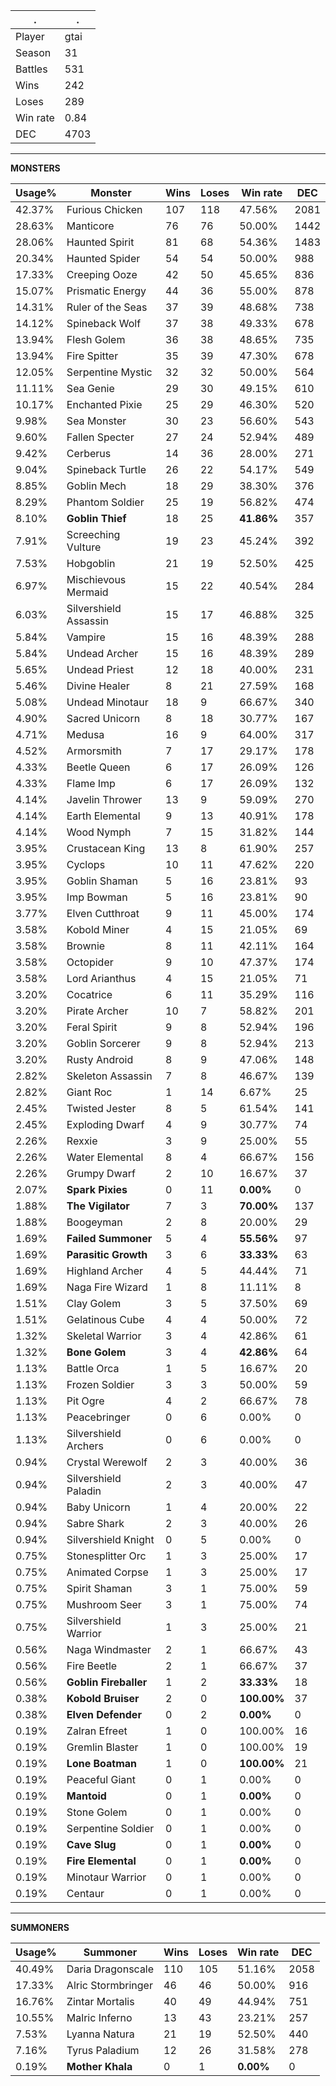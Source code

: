 .|.
|-|-
Player|gtai
Season|31
Battles|531
Wins|242
Loses|289
Win rate|0.84
DEC|4703

---
**MONSTERS**

Usage%|Monster|Wins|Loses|Win rate|DEC|
-|-|-|-|-|-|
42.37%|Furious Chicken|107|118|47.56%|2081|
28.63%|Manticore|76|76|50.00%|1442|
28.06%|Haunted Spirit|81|68|54.36%|1483|
20.34%|Haunted Spider|54|54|50.00%|988|
17.33%|Creeping Ooze|42|50|45.65%|836|
15.07%|Prismatic Energy|44|36|55.00%|878|
14.31%|Ruler of the Seas|37|39|48.68%|738|
14.12%|Spineback Wolf|37|38|49.33%|678|
13.94%|Flesh Golem|36|38|48.65%|735|
13.94%|Fire Spitter|35|39|47.30%|678|
12.05%|Serpentine Mystic|32|32|50.00%|564|
11.11%|Sea Genie|29|30|49.15%|610|
10.17%|Enchanted Pixie|25|29|46.30%|520|
9.98%|Sea Monster|30|23|56.60%|543|
9.60%|Fallen Specter|27|24|52.94%|489|
9.42%|Cerberus|14|36|28.00%|271|
9.04%|Spineback Turtle|26|22|54.17%|549|
8.85%|Goblin Mech|18|29|38.30%|376|
8.29%|Phantom Soldier|25|19|56.82%|474|
8.10%|**Goblin Thief**|18|25|**41.86%**|357|
7.91%|Screeching Vulture|19|23|45.24%|392|
7.53%|Hobgoblin|21|19|52.50%|425|
6.97%|Mischievous Mermaid|15|22|40.54%|284|
6.03%|Silvershield Assassin|15|17|46.88%|325|
5.84%|Vampire|15|16|48.39%|288|
5.84%|Undead Archer|15|16|48.39%|289|
5.65%|Undead Priest|12|18|40.00%|231|
5.46%|Divine Healer|8|21|27.59%|168|
5.08%|Undead Minotaur|18|9|66.67%|340|
4.90%|Sacred Unicorn|8|18|30.77%|167|
4.71%|Medusa|16|9|64.00%|317|
4.52%|Armorsmith|7|17|29.17%|178|
4.33%|Beetle Queen|6|17|26.09%|126|
4.33%|Flame Imp|6|17|26.09%|132|
4.14%|Javelin Thrower|13|9|59.09%|270|
4.14%|Earth Elemental|9|13|40.91%|178|
4.14%|Wood Nymph|7|15|31.82%|144|
3.95%|Crustacean King|13|8|61.90%|257|
3.95%|Cyclops|10|11|47.62%|220|
3.95%|Goblin Shaman|5|16|23.81%|93|
3.95%|Imp Bowman|5|16|23.81%|90|
3.77%|Elven Cutthroat|9|11|45.00%|174|
3.58%|Kobold Miner|4|15|21.05%|69|
3.58%|Brownie|8|11|42.11%|164|
3.58%|Octopider|9|10|47.37%|174|
3.58%|Lord Arianthus|4|15|21.05%|71|
3.20%|Cocatrice|6|11|35.29%|116|
3.20%|Pirate Archer|10|7|58.82%|201|
3.20%|Feral Spirit|9|8|52.94%|196|
3.20%|Goblin Sorcerer|9|8|52.94%|213|
3.20%|Rusty Android|8|9|47.06%|148|
2.82%|Skeleton Assassin|7|8|46.67%|139|
2.82%|Giant Roc|1|14|6.67%|25|
2.45%|Twisted Jester|8|5|61.54%|141|
2.45%|Exploding Dwarf|4|9|30.77%|74|
2.26%|Rexxie|3|9|25.00%|55|
2.26%|Water Elemental|8|4|66.67%|156|
2.26%|Grumpy Dwarf|2|10|16.67%|37|
2.07%|**Spark Pixies**|0|11|**0.00%**|0|
1.88%|**The Vigilator**|7|3|**70.00%**|137|
1.88%|Boogeyman|2|8|20.00%|29|
1.69%|**Failed Summoner**|5|4|**55.56%**|97|
1.69%|**Parasitic Growth**|3|6|**33.33%**|63|
1.69%|Highland Archer|4|5|44.44%|71|
1.69%|Naga Fire Wizard|1|8|11.11%|8|
1.51%|Clay Golem|3|5|37.50%|69|
1.51%|Gelatinous Cube|4|4|50.00%|72|
1.32%|Skeletal Warrior|3|4|42.86%|61|
1.32%|**Bone Golem**|3|4|**42.86%**|64|
1.13%|Battle Orca|1|5|16.67%|20|
1.13%|Frozen Soldier|3|3|50.00%|59|
1.13%|Pit Ogre|4|2|66.67%|78|
1.13%|Peacebringer|0|6|0.00%|0|
1.13%|Silvershield Archers|0|6|0.00%|0|
0.94%|Crystal Werewolf|2|3|40.00%|36|
0.94%|Silvershield Paladin|2|3|40.00%|47|
0.94%|Baby Unicorn|1|4|20.00%|22|
0.94%|Sabre Shark|2|3|40.00%|26|
0.94%|Silvershield Knight|0|5|0.00%|0|
0.75%|Stonesplitter Orc|1|3|25.00%|17|
0.75%|Animated Corpse|1|3|25.00%|17|
0.75%|Spirit Shaman|3|1|75.00%|59|
0.75%|Mushroom Seer|3|1|75.00%|74|
0.75%|Silvershield Warrior|1|3|25.00%|21|
0.56%|Naga Windmaster|2|1|66.67%|43|
0.56%|Fire Beetle|2|1|66.67%|37|
0.56%|**Goblin Fireballer**|1|2|**33.33%**|18|
0.38%|**Kobold Bruiser**|2|0|**100.00%**|37|
0.38%|**Elven Defender**|0|2|**0.00%**|0|
0.19%|Zalran Efreet|1|0|100.00%|16|
0.19%|Gremlin Blaster|1|0|100.00%|19|
0.19%|**Lone Boatman**|1|0|**100.00%**|21|
0.19%|Peaceful Giant|0|1|0.00%|0|
0.19%|**Mantoid**|0|1|**0.00%**|0|
0.19%|Stone Golem|0|1|0.00%|0|
0.19%|Serpentine Soldier|0|1|0.00%|0|
0.19%|**Cave Slug**|0|1|**0.00%**|0|
0.19%|**Fire Elemental**|0|1|**0.00%**|0|
0.19%|Minotaur Warrior|0|1|0.00%|0|
0.19%|Centaur|0|1|0.00%|0|

---
**SUMMONERS**

Usage%|Summoner|Wins|Loses|Win rate|DEC|
-|-|-|-|-|-|
40.49%|Daria Dragonscale|110|105|51.16%|2058|
17.33%|Alric Stormbringer|46|46|50.00%|916|
16.76%|Zintar Mortalis|40|49|44.94%|751|
10.55%|Malric Inferno|13|43|23.21%|257|
7.53%|Lyanna Natura|21|19|52.50%|440|
7.16%|Tyrus Paladium|12|26|31.58%|278|
0.19%|**Mother Khala**|0|1|**0.00%**|0|
